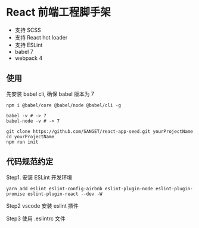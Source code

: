 # React 前端工程脚手架

- 支持 SCSS
- 支持 React hot loader
- 支持 ESLint
- babel 7
- webpack 4

## 使用

先安装 babel cli, 确保 babel 版本为 7

```shell
npm i @babel/core @babel/node @babel/cli -g

babel -v # -> 7
babel-node -v # -> 7
```

```shell
git clone https://github.com/SANGET/react-app-seed.git yourProjectName
cd yourProjectName
npm run init
```

## 代码规范约定

Step1. 安装 ESLint 开发环境

```shell
yarn add eslint eslint-config-airbnb eslint-plugin-node eslint-plugin-promise eslint-plugin-react --dev -W
```

Step2 vscode 安装 eslint 插件

Step3 使用 .eslintrc 文件